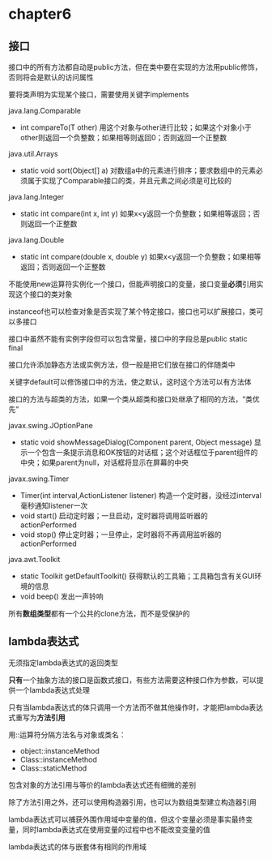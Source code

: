 # chapter6

## 接口

接口中的所有方法都自动是public方法，但在类中要在实现的方法用public修饰，否则将会是默认的访问属性

要将类声明为实现某个接口，需要使用关键字implements

java.lang.Comparable<T>

- int compareTo(T other)
  用这个对象与other进行比较；如果这个对象小于other则返回一个负整数；如果相等则返回0；否则返回一个正整数

java.util.Arrays

- static void sort(Object[] a)
  对数组a中的元素进行排序；要求数组中的元素必须属于实现了Comparable接口的类，并且元素之间必须是可比较的

java.lang.Integer

- static int compare(int x, int y) 如果x<y返回一个负整数；如果相等返回；否则返回一个正整数

java.lang.Double

- static int compare(double x, double y) 如果x<y返回一个负整数；如果相等返回；否则返回一个正整数

不能使用new运算符实例化一个接口，但能声明接口的变量，接口变量**必须**引用实现这个接口的类对象

instanceof也可以检查对象是否实现了某个特定接口，接口也可以扩展接口，类可以多接口

接口中虽然不能有实例字段但可以包含常量，接口中的字段总是public static final

接口允许添加静态方法或实例方法，但一般是把它们放在接口的伴随类中

关键字default可以修饰接口中的方法，使之默认，这时这个方法可以有方法体

接口的方法与超类的方法，如果一个类从超类和接口处继承了相同的方法，“类优先”

javax.swing.JOptionPane

- static void showMessageDialog(Component parent, Object message)
  显示一个包含一条提示消息和OK按钮的对话框；这个对话框位于parent组件的中央；如果parent为null，对话框将显示在屏幕的中央

javax.swing.Timer

- Timer(int interval,ActionListener listener) 构造一个定时器，没经过interval毫秒通知listener一次
- void start() 启动定时器；一旦启动，定时器将调用监听器的actionPerformed
- void stop() 停止定时器；一旦停止，定时器将不再调用监听器的actionPerformed

java.awt.Toolkit

- static Toolkit getDefaultToolkit() 获得默认的工具箱；工具箱包含有关GUI环境的信息
- void beep() 发出一声铃响

所有**数组类型**都有一个公共的clone方法，而不是受保护的

## lambda表达式

无须指定lambda表达式的返回类型

**只有**一个抽象方法的接口是函数式接口，有些方法需要这种接口作为参数，可以提供一个lambda表达式处理

只有当lambda表达式的体只调用一个方法而不做其他操作时，才能把lambda表达式重写为**方法引用**

用::运算符分隔方法名与对象或类名：

- object::instanceMethod
- Class::instanceMethod
- Class::staticMethod

包含对象的方法引用与等价的lambda表达式还有细微的差别

除了方法引用之外，还可以使用构造器引用，也可以为数组类型建立构造器引用

lambda表达式可以捕获外围作用域中变量的值，但这个变量必须是事实最终变量，同时lambda表达式在使用变量的过程中也不能改变变量的值

lambda表达式的体与嵌套体有相同的作用域
